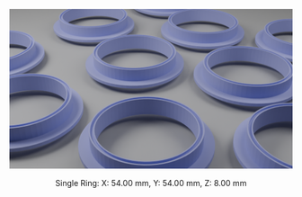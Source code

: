 ![alt text](https://github.com/Tobias-Abele/3DModelsLabware/blob/main/35mmCultureRing/CultureRing.png)

<p align="center">
Single Ring: X: 54.00 mm, Y: 54.00 mm, Z: 8.00 mm
</p>
